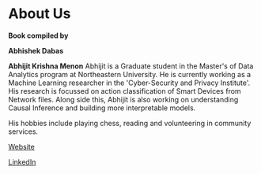 # About Us

**Book compiled by** 

**Abhishek Dabas** 

**Abhijit Krishna Menon** 
Abhijit is a Graduate student in the Master's of Data Analytics program at Northeastern University. He is currently working 
as a Machine Learning researcher in the 'Cyber-Security and Privacy Institute'. His research is focussed on action classification of 
Smart Devices from Network files. Along side this, Abhijit is also working on understanding Causal Inference and building more interpretable models.

His hobbies include playing chess, reading and volunteering in community services. 

[Website](https://www.abhijitkmenon.com/)

[LinkedIn](https://www.linkedin.com/in/abhijit-krishna-menon/)



